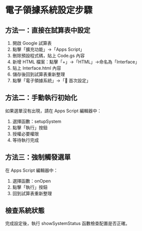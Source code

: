 # 電子領據系統設定步驟

## 方法一：直接在試算表中設定

1. 開啟 Google 試算表
2. 點擊「擴充功能」→「Apps Script」
3. 刪除預設程式碼，貼上 Code.gs 內容
4. 新增 HTML 檔案：點擊「+」→「HTML」→命名為「Interface」
5. 貼上 Interface.html 內容
6. 儲存後回到試算表重新整理
7. 點擊「電子領據系統」→「🚀 首次設定」

## 方法二：手動執行初始化

如果選單沒有出現，請在 Apps Script 編輯器中：

1. 選擇函數：setupSystem
2. 點擊「執行」按鈕
3. 授權必要權限
4. 等待執行完成

## 方法三：強制觸發選單

在 Apps Script 編輯器中：

1. 選擇函數：onOpen
2. 點擊「執行」按鈕
3. 回到試算表重新整理

## 檢查系統狀態

完成設定後，執行 showSystemStatus 函數檢查配置是否正確。